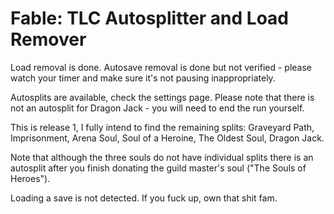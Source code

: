 # Fable: TLC Autosplitter and Load Remover

Load removal is done.
Autosave removal is done but not verified - please watch your timer and make sure it's not pausing inappropriately.

Autosplits are available, check the settings page.  Please note that there is not an autosplit for Dragon Jack - you will need to end the run yourself.

This is release 1, I fully intend to find the remaining splits: Graveyard Path, Imprisonment, Arena Soul, Soul of a Heroine, The Oldest Soul, Dragon Jack.

Note that although the three souls do not have individual splits there is an autosplit after you finish donating the guild master's soul ("The Souls of Heroes").

Loading a save is not detected.  If you fuck up, own that shit fam.
